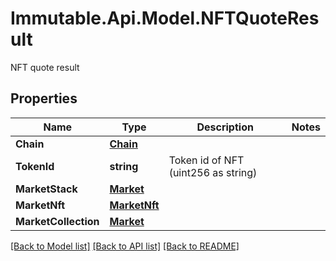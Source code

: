 # Immutable.Api.Model.NFTQuoteResult
NFT quote result

## Properties

Name | Type | Description | Notes
------------ | ------------- | ------------- | -------------
**Chain** | [**Chain**](Chain.md) |  | 
**TokenId** | **string** | Token id of NFT (uint256 as string) | 
**MarketStack** | [**Market**](Market.md) |  | 
**MarketNft** | [**MarketNft**](MarketNft.md) |  | 
**MarketCollection** | [**Market**](Market.md) |  | 

[[Back to Model list]](../README.md#documentation-for-models) [[Back to API list]](../README.md#documentation-for-api-endpoints) [[Back to README]](../README.md)

